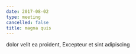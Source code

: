 ```yaml
---
date: 2017-08-02
type: meeting
cancelled: false
title: magna quis
---
```

dolor velit ea proident, Excepteur et sint adipiscing